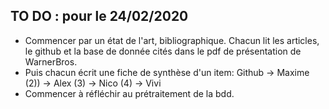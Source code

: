 
## TO DO : pour le 24/02/2020
- Commencer par un état de l'art, bibliographique. Chacun lit les articles, le github et la base de donnée cités dans le pdf de présentation de WarnerBros.
- Puis chacun écrit une fiche de synthèse d'un item:
Github -> Maxime
(2)) -> Alex
(3) -> Nico
(4) -> Vivi
- Commencer à réfléchir au prétraitement de la bdd.
